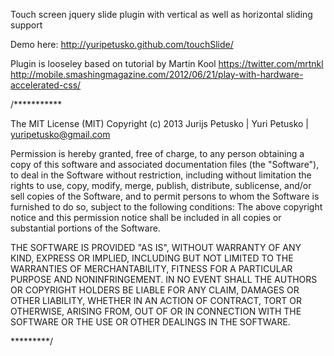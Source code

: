 Touch screen jquery slide plugin with vertical as well as horizontal sliding support

Demo here: <a target="_blank" href="http://yuripetusko.github.com/touchSlide/">http://yuripetusko.github.com/touchSlide/</a>

Plugin is looseley based on tutorial by Martin Kool https://twitter.com/mrtnkl
http://mobile.smashingmagazine.com/2012/06/21/play-with-hardware-accelerated-css/

/***********

The MIT License (MIT)
Copyright (c) 2013 Jurijs Petusko | Yuri Petusko | yuripetusko@gmail.com

Permission is hereby granted, free of charge, to any person obtaining a copy of this software and associated documentation files (the "Software"), 
to deal in the Software without restriction, including without limitation the rights to use, copy, modify, merge, publish, distribute, sublicense, 
and/or sell copies of the Software, and to permit persons to whom the Software is furnished to do so, subject to the following conditions:
The above copyright notice and this permission notice shall be included in all copies or substantial portions of the Software.

THE SOFTWARE IS PROVIDED "AS IS", WITHOUT WARRANTY OF ANY KIND, EXPRESS OR IMPLIED, INCLUDING BUT NOT LIMITED TO THE WARRANTIES OF MERCHANTABILITY,
FITNESS FOR A PARTICULAR PURPOSE AND NONINFRINGEMENT. IN NO EVENT SHALL THE AUTHORS OR COPYRIGHT HOLDERS BE LIABLE FOR ANY CLAIM, DAMAGES OR OTHER
LIABILITY, WHETHER IN AN ACTION OF CONTRACT, TORT OR OTHERWISE, ARISING FROM, OUT OF OR IN CONNECTION WITH THE SOFTWARE OR THE USE OR OTHER DEALINGS IN THE SOFTWARE.

*********/